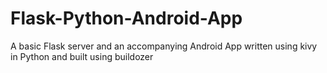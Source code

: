 # Flask-Python-Android-App
A basic Flask server and an accompanying Android App written using kivy in Python and built using buildozer
